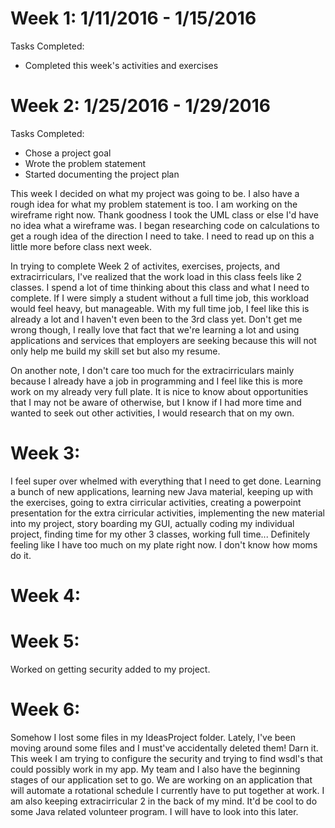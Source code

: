 # Week 1: 1/11/2016 - 1/15/2016
Tasks Completed:
 * Completed this week's activities and exercises
 
 
# Week 2: 1/25/2016 - 1/29/2016
Tasks Completed:
 * Chose a project goal
 * Wrote the problem statement
 * Started documenting the project plan
 
This week I decided on what my project was going to be. I also have a rough idea for what my problem statement is too. I am working on the wireframe right now. Thank goodness I took the UML class or else I'd have no idea what a wireframe was. I began researching code on calculations to get a rough idea of the direction I need to take. I need to read up on this a little more before class next week.

In trying to complete Week 2 of activites, exercises, projects, and extracirriculars, I've realized that the work load in this class feels like 2 classes. I spend a lot of time thinking about this class and what I need to complete. If I were simply a student without a full time job, this workload would feel heavy, but manageable. With my full time job, I feel like this is already a lot and I haven't even been to the 3rd class yet. Don't get me wrong though, I really love that fact that we're learning a lot and using applications and services that employers are seeking because this will not only help me build my skill set but also my resume. 

On another note, I don't care too much for the extracirriculars mainly because I already have a job in programming and I feel like this is more work on my already very full plate. It is nice to know about opportunities that I may not be aware of otherwise, but I know if I had more time and wanted to seek out other activities, I would research that on my own. 
 
# Week 3:
I feel super over whelmed with everything that I need to get done. Learning a bunch of new applications, learning new Java material, keeping up with the exercises, going to extra cirricular activities, creating a powerpoint presentation for the extra cirricular activities, implementing the new material into my project, story boarding my GUI, actually coding my individual project, finding time for my other 3 classes, working full time... Definitely feeling like I have too much on my plate right now. I don't know how moms do it.


# Week 4:


# Week 5:
Worked on getting security added to my project.

# Week 6:
Somehow I lost some files in my IdeasProject folder. Lately, I've been moving around some files and I must've accidentally deleted them! Darn it. This week I am trying to configure the security and trying to find wsdl's that could possibly work in my app. My team and I also have the beginning stages of our application set to go. We are working on an application that will automate a rotational schedule I currently have to put together at work. I am also keeping extracirricular 2 in the back of my mind. It'd be cool to do some Java related volunteer program. I will have to look into this later.